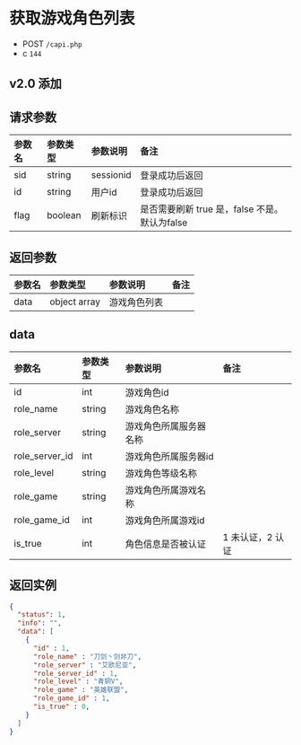 # 获取游戏角色列表

* POST `/capi.php`
* c `144`

## v2.0 添加

## 请求参数

| 参数名 | 参数类型 | 参数说明 | 备注 |
| :---- | :----| :----| :---- |
| sid | string | sessionid | 登录成功后返回 |
| id | string | 用户id | 登录成功后返回 |
| flag | boolean | 刷新标识 | 是否需要刷新 true 是，false 不是。默认为false |

## 返回参数
| 参数名 | 参数类型 | 参数说明 | 备注 |
| :---- | :----| :----| :---- |
| data | object array | 游戏角色列表 |  |

## data
| 参数名 | 参数类型 | 参数说明 | 备注 |
| :---- | :----| :----| :---- |
| id | int | 游戏角色id |  |
| role_name | string | 游戏角色名称 |  |
| role_server | string | 游戏角色所属服务器名称 |  |
| role_server_id | int | 游戏角色所属服务器id |  |
| role_level | string | 游戏角色等级名称 |  |
| role_game | string | 游戏角色所属游戏名称 |  |
| role_game_id | int | 游戏角色所属游戏id |  |
| is_true | int | 角色信息是否被认证 | 1 未认证，2 认证 |

## 返回实例

```JSON
{
  "status": 1,
  "info": "",
  "data": [
    {
      "id" : 1,
      "role_name" : "刀剑丶剑非刀",
      "role_server" : "艾欧尼亚",
      "role_server_id" : 1,
      "role_level" : "青铜V",
      "role_game" : "英雄联盟",
      "role_game_id" : 1,
      "is_true" : 0,
    }
  ]
}
```
